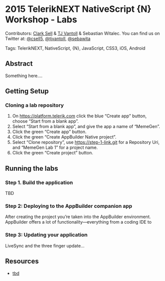 # 2015 TelerikNEXT NativeScript {N} Workshop - Labs
Contributors: [Clark Sell](http://csell.net) & [TJ Vantoll](http://tjvantoll.com/) & Sebastian Witalec. You can find us on Twitter at: [@csell5](https://twitter.com/csell5), [@tjvantoll](https://twitter.com/tjvantoll), [@sebawita](https://twitter.com/sebawita)

Tags: TelerikNEXT, NativeScript, {N}, JavaScript, CSS3, iOS, Android

## Abstract

Something here….

## Getting Setup

### Cloning a lab repository

1. On <https://platform.telerik.com> click the blue “Create app” button, choose “Start from a blank app”.
2. Select “Start from a blank app”, and give the app a name of “MemeGen”.
3. Click the green “Create app” button.
4. Click the green “Create AppBuilder Native project”.
5. Select “Clone repository”, use https://step-1-link.git for a Repository Uri, and “MemeGen Lab 1” for a project name.
6. Click the green “Create project” button.

## Running the labs

### Step 1. Build the application
TBD

### Step 2: Deploying to the AppBuilder companion app

After creating the project you’re taken into the AppBuilder environment. AppBuilder offers a lot of functionality—everything from a coding IDE to

### Step 3: Updating your application
LiveSync and the three finger update…

## Resources

* [tbd](http://tbd.com)